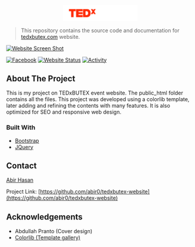 <!-- PROJECT LOGO -->
<p align="center">
  <img alt="tedxbutex logo" src="./public_html/img/logo.png" alt="Logo" width="200">
</p>

> This repository contains the source code and documentation for [tedxbutex.com](https://tedxbutex.com) website.

[![Website Screen Shot][website-screenshot]][website-url]

<!-- PROJECT SHIELDS -->
[![Facebook][facebook-shield]][facebook-url]
[![Website Status][website-shield]][website-url]
[![Activity][activity-shield]][website-url]

<!-- ABOUT THE PROJECT -->
About The Project
-----------------
This is my project on TEDxBUTEX event website. The public_html folder contains all the files. This project was developed using a colorlib template, later adding and refining
the contents with many features. It is also optimized for SEO and responsive web design.

### Built With
* [Bootstrap](https://getbootstrap.com)
* [JQuery](https://jquery.com)


<!-- CONTACT -->
Contact
-------

[Abir Hasan][linkedin-url]

Project Link: [https://github.com/abir0/tedxbutex-website](https://github.com/abir0/tedxbutex-website)

<!-- ACKNOWLEDGEMENTS -->
Acknowledgements
----------------
* Abdullah Pranto (Cover design)
* [Colorlib (Template gallery)](https://colorlib.com/)

<!-- MARKDOWN LINKS & IMAGES -->
[website-screenshot]: https://i.imgur.com/bFwKpel.jpg
[website-url]: https://tedxbutex.com
[activity-shield]: https://img.shields.io/github/last-commit/abir0/tedxbutex-website/main?style=for-the-badge
[website-shield]: https://img.shields.io/website?down_color=red&down_message=down&style=for-the-badge&up_color=green&up_message=up&url=https%3A%2F%2Ftedxbutex.com
[facebook-shield]: https://img.shields.io/badge/Facebook-1877F2?style=for-the-badge&logo=facebook&logoColor=white
[facebook-url]: https://www.facebook.com/TEDxBUTEX
[linkedin-url]: https://www.linkedin.com/in/abir19/
